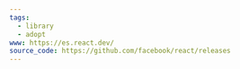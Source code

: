 ```yaml
---
tags:
  - library
  - adopt
www: https://es.react.dev/
source_code: https://github.com/facebook/react/releases
---
```

